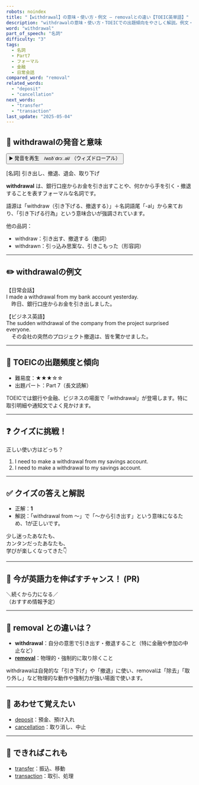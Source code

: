 ```yaml
---
robots: noindex
title: "【withdrawal】の意味・使い方・例文 ― removalとの違い【TOEIC英単語】"
description: "withdrawalの意味・使い方・TOEICでの出題傾向をやさしく解説。例文・クイズ付きでremovalとの違いもわかりやすく学べます。"
word: "withdrawal"
part_of_speech: "名詞"
difficulty: "3"
tags:
  - 名詞
  - Part7
  - フォーマル
  - 金融
  - 日常会話
compared_word: "removal"
related_words:
  - "deposit"
  - "cancellation"
next_words:
  - "transfer"
  - "transaction"
last_update: "2025-05-04"
---
```


## 🔰 withdrawalの発音と意味

<button class="play-audio" onclick="playTTS('withdrawal')">
  <span class="play-audio-main">
    ▶️ 発音を再生　/wɪðˈdrɔː.əl/
  </span>
  <span class="play-audio-sub">
    （ウィズドローアル）
  </span>
</button>

[名詞] 引き出し、撤退、退会、取り下げ

**withdrawal** は、銀行口座からお金を引き出すことや、何かから手を引く・撤退することを表すフォーマルな名詞です。

語源は「withdraw（引き下げる、撤退する）」＋名詞語尾「-al」から来ており、「引き下げる行為」という意味合いが強調されています。

他の品詞：  
- withdraw：引き出す、撤退する（動詞）
- withdrawn：引っ込み思案な、引きこもった（形容詞）

---

## ✏️ withdrawalの例文

【日常会話】  
I made a withdrawal from my bank account yesterday.  
　昨日、銀行口座からお金を引き出しました。

【ビジネス英語】  
The sudden withdrawal of the company from the project surprised everyone.  
　その会社の突然のプロジェクト撤退は、皆を驚かせました。

---

## 🎯 TOEICの出題頻度と傾向

- 難易度：★★★☆☆
- 出題パート：Part 7（長文読解）

TOEICでは銀行や金融、ビジネスの場面で「withdrawal」が登場します。特に取引明細や通知文でよく見かけます。

---

## ❓ クイズに挑戦！

正しい使い方はどっち？

1. I need to make a withdrawal from my savings account.  
2. I need to make a withdrawal to my savings account.

---

## ✅ クイズの答えと解説

- 正解：**1**
- 解説：「withdrawal from ～」で「～から引き出す」という意味になるため、1が正しいです。

少し迷ったあなたも、  
カンタンだったあなたも、  
学びが楽しくなってきた👇️

---

## 🚀 今が英語力を伸ばすチャンス！ (PR)

<div class="info-center">
＼続くから力になる／<br>  
（おすすめ情報予定）
</div>

---

## 🤔  removal との違いは？

- **withdrawal**：自分の意思で引き出す・撤退すること（特に金融や参加の中止など）
- **[removal](/word/removal)**：物理的・強制的に取り除くこと

withdrawalは自発的な「引き下げ」や「撤退」に使い、removalは「除去」「取り外し」など物理的な動作や強制力が強い場面で使います。

---

## 🧩 あわせて覚えたい

- [deposit](/word/deposit)：預金、預け入れ
- [cancellation](/word/cancellation)：取り消し、中止

---

## 📖 できればこれも

- [transfer](/word/transfer)：振込、移動
- [transaction](/word/transaction)：取引、処理

<!-- cvid: aid43_bid33 -->
